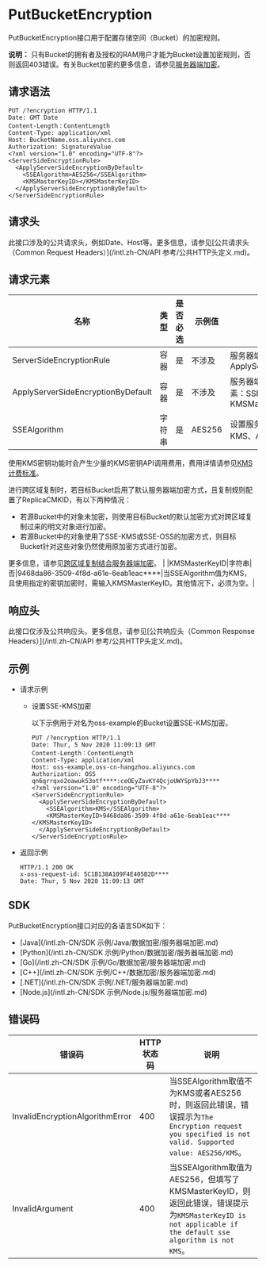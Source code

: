 # PutBucketEncryption

PutBucketEncryption接口用于配置存储空间（Bucket）的加密规则。

**说明：** 只有Bucket的拥有者及授权的RAM用户才能为Bucket设置加密规则，否则返回403错误。有关Bucket加密的更多信息，请参见[服务器端加密](/intl.zh-CN/开发指南/数据安全/数据加密/服务器端加密.md)。

## 请求语法

```
PUT /?encryption HTTP/1.1
Date: GMT Date
Content-Length：ContentLength
Content-Type: application/xml
Host: BucketName.oss.aliyuncs.com
Authorization: SignatureValue
<?xml version="1.0" encoding="UTF-8"?>
<ServerSideEncryptionRule>
  <ApplyServerSideEncryptionByDefault>
    <SSEAlgorithm>AES256</SSEAlgorithm>
    <KMSMasterKeyID></KMSMasterKeyID>
  </ApplyServerSideEncryptionByDefault>
</ServerSideEncryptionRule>
```

## 请求头

此接口涉及的公共请求头，例如Date、Host等。更多信息，请参见[公共请求头（Common Request Headers）](/intl.zh-CN/API 参考/公共HTTP头定义.md)。

## 请求元素

|名称|类型|是否必选|示例值|描述|
|--|--|----|---|--|
|ServerSideEncryptionRule|容器|是|不涉及|服务器端加密规则的容器。 子元素：ApplyServerSideEncryptionByDefault |
|ApplyServerSideEncryptionByDefault|容器|是|不涉及|服务器端默认加密方式的容器。 子元素：SSEAlgorithm，KMSMasterKeyID |
|SSEAlgorithm|字符串|是|AES256|设置服务器端默认加密方式。 取值：KMS、AES256

使用KMS密钥功能时会产生少量的KMS密钥API调用费用，费用详情请参见[KMS计费标准](/intl.zh-CN/产品定价/计费说明.md)。

进行跨区域复制时，若目标Bucket启用了默认服务器端加密方式，且复制规则配置了ReplicaCMKID，有以下两种情况：

-   若源Bucket中的对象未加密，则使用目标Bucket的默认加密方式对跨区域复制过来的明文对象进行加密。
-   若源Bucket中的对象使用了SSE-KMS或SSE-OSS的加密方式，则目标Bucket针对这些对象仍然使用原加密方式进行加密。

更多信息，请参见[跨区域复制结合服务器端加密](/intl.zh-CN/开发指南/数据安全/数据容灾/特殊场景下的复制行为.md)。 |
|KMSMasterKeyID|字符串|否|9468da86-3509-4f8d-a61e-6eab1eac\*\*\*\*|当SSEAlgorithm值为KMS，且使用指定的密钥加密时，需输入KMSMasterKeyID。其他情况下，必须为空。|

## 响应头

此接口仅涉及公共响应头。更多信息，请参见[公共响应头（Common Response Headers）](/intl.zh-CN/API 参考/公共HTTP头定义.md)。

## 示例

-   请求示例
    -   设置SSE-KMS加密

        以下示例用于对名为oss-example的Bucket设置SSE-KMS加密。

        ```
        PUT /?encryption HTTP/1.1
        Date: Thur, 5 Nov 2020 11:09:13 GMT
        Content-Length：ContentLength
        Content-Type: application/xml
        Host: oss-example.oss-cn-hangzhou.aliyuncs.com
        Authorization: OSS qn6qrrqxo2oawuk53otf****:ceOEyZavKY4QcjoUWYSpYbJ3****
        <?xml version="1.0" encoding="UTF-8"?>
        <ServerSideEncryptionRule>
          <ApplyServerSideEncryptionByDefault>
            <SSEAlgorithm>KMS</SSEAlgorithm>
            <KMSMasterKeyID>9468da86-3509-4f8d-a61e-6eab1eac****</KMSMasterKeyID>
          </ApplyServerSideEncryptionByDefault>
        </ServerSideEncryptionRule>
        ```

-   返回示例

    ```
    HTTP/1.1 200 OK
    x-oss-request-id: 5C1B138A109F4E405B2D****
    Date: Thur, 5 Nov 2020 11:09:13 GMT
    ```


## SDK

PutBucketEncryption接口对应的各语言SDK如下：

-   [Java](/intl.zh-CN/SDK 示例/Java/数据加密/服务器端加密.md)
-   [Python](/intl.zh-CN/SDK 示例/Python/数据加密/服务器端加密.md)
-   [Go](/intl.zh-CN/SDK 示例/Go/数据加密/服务器端加密.md)
-   [C++](/intl.zh-CN/SDK 示例/C++/数据加密/服务器端加密.md)
-   [.NET](/intl.zh-CN/SDK 示例/.NET/服务器端加密.md)
-   [Node.js](/intl.zh-CN/SDK 示例/Node.js/服务器端加密.md)

## 错误码

|错误码|HTTP状态码|说明|
|---|-------|--|
|InvalidEncryptionAlgorithmError|400|当SSEAlgorithm取值不为KMS或者AES256时，则返回此错误，错误提示为`The Encryption request you specified is not valid. Supported value: AES256/KMS`。|
|InvalidArgument|400|当SSEAlgorithm取值为AES256，但填写了KMSMasterKeyID，则返回此错误，错误提示为`KMSMasterKeyID is not applicable if the default sse algorithm is not KMS`。|

